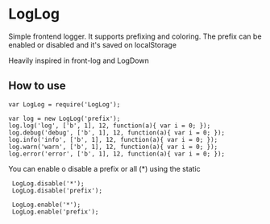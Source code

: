 # LogLog

Simple frontend logger. It supports prefixing and coloring.
The prefix can be enabled or disabled and it's saved on localStorage

Heavily inspired in front-log and LogDown

## How to use

    var LogLog = require('LogLog');

    var log = new LogLog('prefix');
    log.log('log', ['b', 1], 12, function(a){ var i = 0; });
    log.debug('debug', ['b', 1], 12, function(a){ var i = 0; });
    log.info('info', ['b', 1], 12, function(a){ var i = 0; });
    log.warn('warn', ['b', 1], 12, function(a){ var i = 0; });
    log.error('error', ['b', 1], 12, function(a){ var i = 0; });

You can enable o disable a prefix or all (*) using the static

     LogLog.disable('*');
     LogLog.disable('prefix');

     LogLog.enable('*');
     LogLog.enable('prefix');
